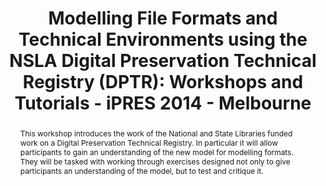 ---
abstract: 'This workshop introduces the work of the National and State Libraries funded
  work on a Digital Preservation Technical Registry. In particular it will allow participants
  to gain an understanding of the new model for modelling formats. They will be tasked
  with working through exercises designed not only to give participants an understanding
  of the model, but to test and critique it. '
creators:
- McKinney, Peter
- Knight, Steve
- Gattuso, Jay
- Spencer, Ross
- Hutař, Jan
- Coufal, Libor
- DeVorsey, Kevin
date: null
document_url: https://services.phaidra.univie.ac.at/api/object/o:378142/download
grand_parent: iPRES
institutions: []
keywords:
- technical registry
- models
- file formats
- hardware
- software
- community
- collaboration
landing_page_url: https://phaidra.univie.ac.at/o:378142
language: eng
layout: publication
license: CC BY-NC-SA 3.0 AT
notes_url: null
parent: iPRES 2014
presentation_url: null
size: 141075
source_name: iPRES
title: 'Modelling File Formats and Technical Environments using the NSLA Digital Preservation
  Technical Registry (DPTR): Workshops and Tutorials - iPRES 2014 - Melbourne'
type: paper
year: 2014
---